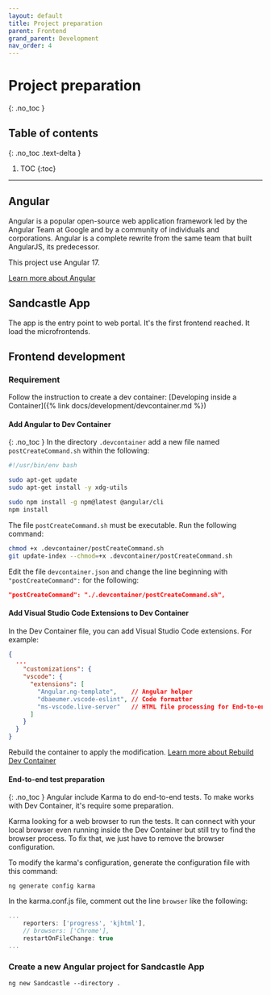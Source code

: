 ```yaml
---
layout: default
title: Project preparation
parent: Frontend
grand_parent: Development
nav_order: 4
---
```


# Project preparation
{: .no_toc }

## Table of contents
{: .no_toc .text-delta }

1. TOC
{:toc}

---

## Angular
Angular is a popular open-source web application framework led by the Angular Team at Google and by a community of individuals and corporations. Angular is a complete rewrite from the same team that built AngularJS, its predecessor.

This project use Angular 17.

[Learn more about Angular](https://angular.io/guide/what-is-angular)

## Sandcastle App
The app is the entry point to web portal. It's the first frontend reached. It load the microfrontends.

## Frontend development
### Requirement
Follow the instruction to create a dev container: [Developing inside a Container]({% link docs/development/devcontainer.md %})

#### Add Angular to Dev Container
{: .no_toc }
In the directory `.devcontainer` add a new file named `postCreateCommand.sh` within the following:
```bash
#!/usr/bin/env bash

sudo apt-get update
sudo apt-get install -y xdg-utils

sudo npm install -g npm@latest @angular/cli
npm install
```

The file `postCreateCommand.sh` must be executable. Run the following command:
```bash
chmod +x .devcontainer/postCreateCommand.sh
git update-index --chmod=+x .devcontainer/postCreateCommand.sh
```

Edit the file `devcontainer.json` and change the line beginning with `"postCreateCommand":` for the following:
```json
"postCreateCommand": "./.devcontainer/postCreateCommand.sh",
```

#### Add Visual Studio Code Extensions to Dev Container
In the Dev Container file, you can add Visual Studio Code extensions. For example:
```json
{
  ...
    "customizations": {
    "vscode": {
      "extensions": [
        "Angular.ng-template",    // Angular helper
        "dbaeumer.vscode-eslint", // Code formatter
        "ms-vscode.live-server"   // HTML file processing for End-to-end report
      ]
    }
  }
}
```

Rebuild the container to apply the modification. [Learn more about Rebuild Dev Container](https://code.visualstudio.com/docs/devcontainers/create-dev-container#_rebuild)

#### End-to-end test preparation
{: .no_toc }
Angular include Karma to do end-to-end tests. To make works with Dev Container, it's require some preparation.

Karma looking for a web browser to run the tests. It can connect with your local browser even running inside the Dev Container but still try to find the browser process. To fix that, we just have to remove the browser configuration.

To modify the karma's configuration, generate the configuration file with this command:
```
ng generate config karma
```

In the karma.conf.js file, comment out the line `browser` like the following:
```js
...
    reporters: ['progress', 'kjhtml'],
    // browsers: ['Chrome'],
    restartOnFileChange: true
...
```

### Create a new Angular project for Sandcastle App
`ng new Sandcastle --directory .`

